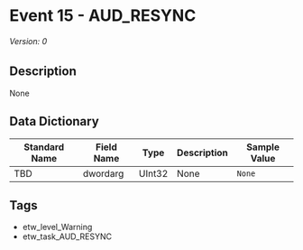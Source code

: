 # Event 15 - AUD_RESYNC
###### Version: 0

## Description
None

## Data Dictionary
|Standard Name|Field Name|Type|Description|Sample Value|
|---|---|---|---|---|
|TBD|dwordarg|UInt32|None|`None`|

## Tags
* etw_level_Warning
* etw_task_AUD_RESYNC